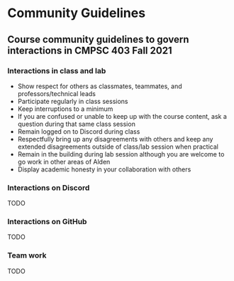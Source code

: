 # Community Guidelines

## Course community guidelines to govern interactions in CMPSC 403 Fall 2021

### Interactions in class and lab

- Show respect for others as classmates, teammates, and professors/technical leads
- Participate regularly in class sessions
- Keep interruptions to a minimum
- If you are confused or unable to keep up with the course content, ask a question during that same class session
- Remain logged on to Discord during class
- Respectfully bring up any disagreements with others and keep any extended disagreements outside of class/lab session when practical
- Remain in the building during lab session although you are welcome to go work in other areas of Alden
- Display academic honesty in your collaboration with others

### Interactions on Discord

TODO

### Interactions on GitHub

TODO

### Team work

TODO
